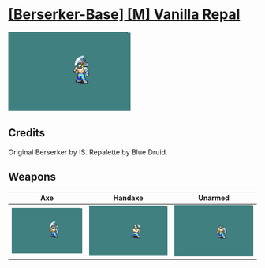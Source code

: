 # [\[Berserker-Base\] \[M\] Vanilla Repal](./%5BBerserker-Base%5D%20%5BM%5D%20Vanilla%20Repal)

<img src="./3.%20Axe/Axe_000.png" alt="[Berserker-Base] [M] Vanilla Repal standing" />

## Credits

Original Berserker by IS.
Repalette by Blue Druid.

## Weapons


|Axe |Handaxe |Unarmed |
|  :---: | :---: | :---: |
| <img alt="Axe animation" src="./3.%20Axe/Axe.gif" /> | <img alt="Handaxe animation" src="./4.%20Handaxe/Handaxe.gif" /> | <img alt="Unarmed animation" src="./8.%20Unarmed/Unarmed.gif" /> |
